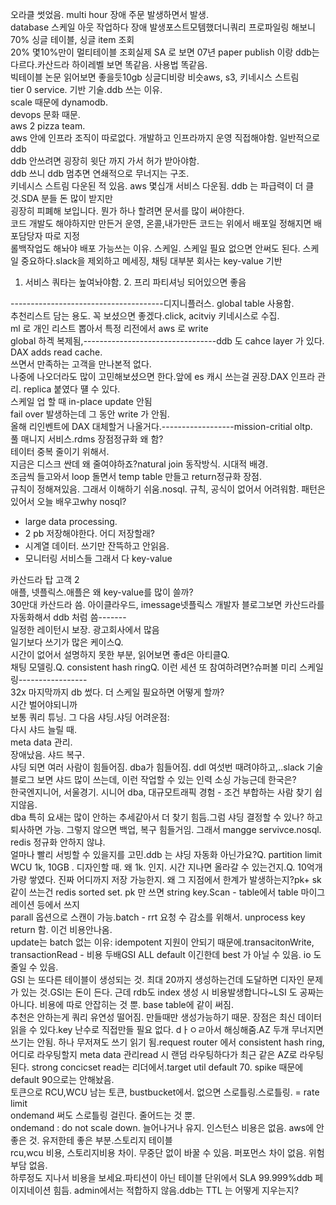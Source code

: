 
오라클 썻었음. multi hour 장애 주문 발생하면서 발생.  
database 스케일 아웃 작업하다 장애 발생포스트모템했더니쿼리 프로파일링 해보니  
70% 싱글 테이블, 싱글 item 조회  
20% 몇10%만이 멀티테이블 조회실제 SA 로 보면 07년 paper publish 이랑 ddb는 다르다.카산드라 하이레벨 보면 똑같음. 사용법 똑같음.  
빅테이블 논문 읽어보면 좋을듯10gb 싱글디비랑 비슷aws, s3, 키네시스 스트림  
tier 0 service. 기반 기술.ddb 쓰는 이유.  
scale 때문에 dynamodb.  
devops 문화 때문.  
aws 2 pizza team.  
aws 안에 인프라 조직이 따로없다. 개발하고 인프라까지 운영 직접해야함. 일반적으로 ddb  
ddb 안쓰려면 굉장히 윗단 까지 가서 허가 받아야함.  
ddb 쓰니 ddb 멈추면 연쇄적으로 무너지는 구조.  
키네시스 스트림 다운된 적 있음. aws 몇십개 서비스 다운됨. ddb 는 파급력이 더 클 것.SDA 분들 돈 많이 받지만  
굉장히 피폐해 보입니다. 뭔가 하나 할려면 문서를 많이 써야한다.  
코드 개발도 해야하지만 만든거 운영, 온콜,내가만든 코드는 위에서 배포일 정해지면 배포담당자 따로 지정  
롤백작업도 해놔야 배포 가능쓰는 이유. 스케일. 스케일 필요 없으면 안써도 된다. 스케일 중요하다.slack을 제외하고 메세징, 채팅 대부분 회사는 key-value 기반

1. 서비스 쿼타는 높여놔야함. 2. 프리 파티셔닝 되어있으면 좋음

--------------------------------------디지니플러스. global table 사용함.  
추천리스트 담는 용도. 꼭 보셨으면 좋겠다.click, acitviy 키네시스로 수집.  
ml 로 개인 리스트 뽑아서 특정 리전에서 aws 로 write  
global 하겍 복제됨,---------------------------------ddb 도 cahce layer 가 있다.  
DAX adds read cache.  
쓰면서 만족하는 고객을 만나본적 없다.  
나중에 나오더라도 많이 고민해보셨으면 한다.앞에 es 캐시 쓰는걸 권장.DAX 인프라 관리. replica 붙였다 떌 수 있다.  
스케일 업 할 때 in-place update 안됨  
fail over 발생하는데 그 동안 write 가 안됨.  
올해 리인벤트에 DAX 대체할거 나올거다.------------------mission-critial oltp.  
풀 매니지 서비스.rdms 장점정규화 왜 함?  
테이터 중복 줄이기 위해서.  
지금은 디스크 싼데 왜 줄여야하죠?natural join 동작방식. 시대적 배경.  
조금씩 들고와서 loop 돌면서 temp table 만들고 return정규화 장점.  
규칙이 정해져있음. 그래서 이해하기 쉬움.nosql. 규칙, 공식이 없어서 어려워함. 패턴은 있어서 오늘 배우고why nosql?  

- large data processing.
- 2 pb 저장해야한다. 어디 저장할래?
- 시계열 데이터. 쓰기만 잔뜩하고 안읽음.
- 모니터링 서비스들 그래서 다 key-value

카산드라 탑 고객 2  
애플, 넷플릭스.애플은 왜 key-value를 많이 쓸까?  
30만대 카산드라 씀. 아이클라우드, imessage넷플릭스 개발자 블로그보면 카산드라를 자동화해서 ddb 처럼 씀-------  
일정한 레이턴시 보장. 광고회사에서 많음  
일기보다 쓰기가 많은 케이스Q.  
시간이 없어서 설명하지 못한 부분, 읽어보면 좋d은 아티클Q.  
채팅 모델링.Q. consistent hash ringQ. 이런 세션 또 참여하려면?슈퍼볼 미리 스케일링-----------------  
32x 마지막까지 db 썼다. 더 스케일 필요하면 어떻게 할까?  
시간 벌어야되니까  
보통 쿼리 튜닝. 그 다음 샤딩.샤딩 어려운점:  
다시 샤드 늘릴 때.  
meta data 관리.  
장애났음. 샤드 복구.  
샤딩 되면 여러 사람이 힘들어짐. dba가 힘들어짐. ddl 여섯번 때려야하고,..slack 기술 블로그 보면 샤드 많이 쓰는데, 이런 작업할 수 있는 인력 소싱 가능근데 한국은?  
한국엔지니어, 서울경기. 시니어 dba, 대규모트래픽 경험 - 조건 부합하는 사람 찾기 쉽지않음.  
dba 특히 요새는 많이 안하는 추세같아서 더 찾기 힘듬.그럼 샤딩 결정할 수 있나? 하고 퇴사하면 가능. 그렇지 않으면 백업, 복구 힘들거임. 그래서 mangge servivce.nosql.  
redis 정규화 안하지 않냐.  
얼마나 빨리 서빙할 수 있을지를 고민.ddb 는 샤딩 자동화 아닌가요?Q. partition limit WCU 1k, 10GB . 디자인할 때. 왜 1k. 인지. 시간 지나면 올라갈 수 있는건지.Q. 10억개가량 쌓였다. 진짜 어디까지 저장 가능한지. 왜 그 지점에서 한계가 발생하는지?pk+ sk 같이 쓰는건 redis sorted set. pk 만 쓰면 string key.Scan - table에서 table 마이그레이션 등에서 쓰지  
parall 옵션으로 스캔이 가능.batch - rrt 요청 수 감소를 위해서. unprocess key return 함. 이건 비용안나옴.  
update는 batch 없는 이유: idempotent 지원이 안되기 때문에.transacitonWrite, transactionRead - 비용 두배GSI ALL default 이긴한데 best 가 아닐 수 있음. io 도 줄일 수 있음.  
GSI 는 또다른 테이블이 생성되는 것. 최대 20까지 생성하는건데 도달하면 디자인 문제가 있는 것.GSI는 돈이 든다. 근데 rdb도 index 생성 시 비용발생합니다~LSI 도 공짜는 아니다. 비용에 따로 안잡히는 것 뿐. base table에 같이 써짐.  
추천은 안하는게 쿼리 유연성 떨어짐. 만들때만 생성가능하기 때문. 장점은 최신 데이터 읽을 수 있다.key 난수로 직접만들 필요 없다. dㅏㅇㄹ아서 해싱해줌.AZ 두개 무너지면 쓰기는 안됨. 하나 무저져도 쓰기 읽기 됨.request router 에서 consistent hash ring, 어디로 라우팅할지 meta data 관리read 시 랜덤 라우팅하다가 최근 같은 AZ로 라우팅된다. strong concicset read는 리더에서.target util default 70. spike 때문에 default 90으로는 안해놨음.  
토큰으로 RCU,WCU 남는 토큰, bustbucket에서. 없으면 스로틀링.스로틀링. = rate limit  
ondemand 써도 스로틀링 걸린다. 줄어드는 것 뿐.  
ondemand : do not scale down. 늘어나거나 유지. 인스턴스 비용은 없음. aws에 안좋은 것. 유저한테 좋은 부분.스토리지 테이블  
rcu,wcu 비용, 스토리지비용 차이. 무중단 없이 바꿀 수 있음. 퍼포먼스 차이 없음. 위험부담 없음.  
하루정도 지나서 비용을 보세요.파티션이 아닌 테이블 단위에서 SLA 99.999%ddb 페이지네이션 힘듬. admin에서는 적합하지 않음.ddb는 TTL 는 어떻게 지우는지?